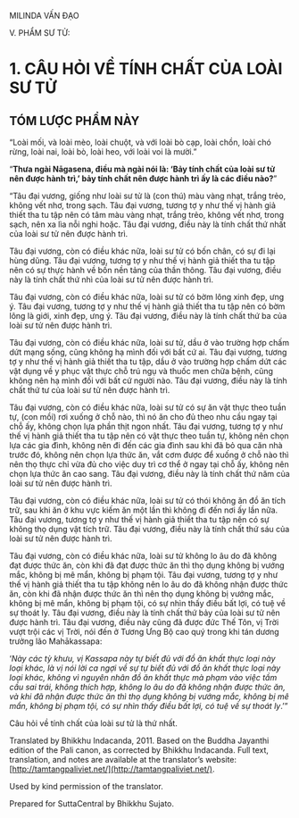  

MILINDA VẤN ĐẠO

V. PHẨM SƯ TỬ:

# 1\. CÂU HỎI VỀ TÍNH CHẤT CỦA LOÀI SƯ TỬ

## TÓM LƯỢC PHẨM NÀY

“Loài mối, và loài mèo, loài chuột, và với loài bò cạp, loài chồn, loài chó rừng, loài nai, loài bò, loài heo, với loài voi là mười.”

“**Thưa ngài Nāgasena, điều mà ngài nói là: ‘Bảy tính chất của loài sư tử nên được hành trì,’ bảy tính chất nên được hành trì ấy là các điều nào?**”

“Tâu đại vương, giống như loài sư tử là (con thú) màu vàng nhạt, trắng trẻo, không vết nhơ, trong sạch. Tâu đại vương, tương tợ y như thế vị hành giả thiết tha tu tập nên có tâm màu vàng nhạt, trắng trẻo, không vết nhơ, trong sạch, nên xa lìa nỗi nghi hoặc. Tâu đại vương, điều này là tính chất thứ nhất của loài sư tử nên được hành trì.

Tâu đại vương, còn có điều khác nữa, loài sư tử có bốn chân, có sự đi lại hùng dũng. Tâu đại vương, tương tợ y như thế vị hành giả thiết tha tu tập nên có sự thực hành về bốn nền tảng của thần thông. Tâu đại vương, điều này là tính chất thứ nhì của loài sư tử nên được hành trì.

Tâu đại vương, còn có điều khác nữa, loài sư tử có bờm lông xinh đẹp, ưng ý. Tâu đại vương, tương tợ y như thế vị hành giả thiết tha tu tập nên có bờm lông là giới, xinh đẹp, ưng ý. Tâu đại vương, điều này là tính chất thứ ba của loài sư tử nên được hành trì.

Tâu đại vương, còn có điều khác nữa, loài sư tử, dầu ở vào trường hợp chấm dứt mạng sống, cũng không hạ mình đối với bất cứ ai. Tâu đại vương, tương tợ y như thế vị hành giả thiết tha tu tập, dầu ở vào trường hợp chấm dứt các vật dụng về y phục vật thực chỗ trú ngụ và thuốc men chữa bệnh, cũng không nên hạ mình đối với bất cứ người nào. Tâu đại vương, điều này là tính chất thứ tư của loài sư tử nên được hành trì.

Tâu đại vương, còn có điều khác nữa, loài sư tử có sự ăn vật thực theo tuần tự, (con mồi) rơi xuống ở chỗ nào, thì nó ăn cho đủ theo nhu cầu ngay tại chỗ ấy, không chọn lựa phần thịt ngon nhất. Tâu đại vương, tương tợ y như thế vị hành giả thiết tha tu tập nên có vật thực theo tuần tự, không nên chọn lựa các gia đình, không nên đi đến các gia đình sau khi đã bỏ qua căn nhà trước đó, không nên chọn lựa thức ăn, vắt cơm được để xuống ở chỗ nào thì nên thọ thực chỉ vừa đủ cho việc duy trì cơ thể ở ngay tại chỗ ấy, không nên chọn lựa thức ăn cao sang. Tâu đại vương, điều này là tính chất thứ năm của loài sư tử nên được hành trì.

Tâu đại vương, còn có điều khác nữa, loài sư tử có thói không ăn đồ ăn tích trữ, sau khi ăn ở khu vực kiếm ăn một lần thì không đi đến nơi ấy lần nữa. Tâu đại vương, tương tợ y như thế vị hành giả thiết tha tu tập nên có sự không thọ dụng vật tích trữ. Tâu đại vương, điều này là tính chất thứ sáu của loài sư tử nên được hành trì.

Tâu đại vương, còn có điều khác nữa, loài sư tử không lo âu do đã không đạt được thức ăn, còn khi đã đạt được thức ăn thì thọ dụng không bị vướng mắc, không bị mê mẩn, không bị phạm tội. Tâu đại vương, tương tợ y như thế vị hành giả thiết tha tu tập không nên lo âu do đã không nhận được thức ăn, còn khi đã nhận được thức ăn thì nên thọ dụng không bị vướng mắc, không bị mê mẩn, không bị phạm tội, có sự nhìn thấy điều bất lợi, có tuệ về sự thoát ly. Tâu đại vương, điều này là tính chất thứ bảy của loài sư tử nên được hành trì. Tâu đại vương, điều này cũng đã được đức Thế Tôn, vị Trời vượt trội các vị Trời, nói đến ở Tương Ưng Bộ cao quý trong khi tán dương trưởng lão Mahākassapa:

‘_Này các tỳ khưu, vị Kassapa này tự biết đủ với đồ ăn khất thực loại này loại khác, là vị nói lời ca ngợi về sự tự biết đủ với đồ ăn khất thực loại này loại khác, không vì nguyên nhân đồ ăn khất thực mà phạm vào việc tầm cầu sai trái, không thích hợp, không lo âu do đã không nhận được thức ăn, và khi đã nhận được thức ăn thì thọ dụng không bị vướng mắc, không bị mê mẩn, không bị phạm tội, có sự nhìn thấy điều bất lợi, có tuệ về sự thoát ly_.’”

Câu hỏi về tính chất của loài sư tử là thứ nhất.

Translated by Bhikkhu Indacanda, 2011. Based on the Buddha Jayanthi edition of the Pali canon, as corrected by Bhikkhu Indacanda. Full text, translation, and notes are available at the translator’s website: [http://tamtangpaliviet.net/](http://tamtangpaliviet.net/).

Used by kind permission of the translator.

Prepared for SuttaCentral by Bhikkhu Sujato.